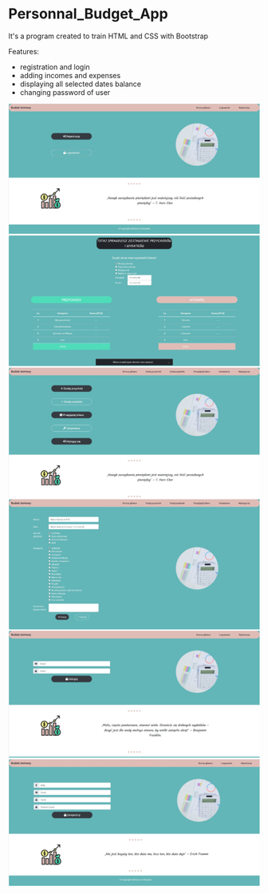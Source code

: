 # Personnal_Budget_App

It's a program created to train HTML and CSS with Bootstrap

Features:

- registration and login
- adding incomes and expenses
- displaying all selected dates balance
- changing password of user

![Main menu](git_images/1.jpg)
![Total balance](git_images/2.jpg)
![Logged user](git_images/3.jpg)
![Add expense](git_images/4.jpg)
![Login](git_images/5.jpg)
![Register](git_images/6.jpg)
